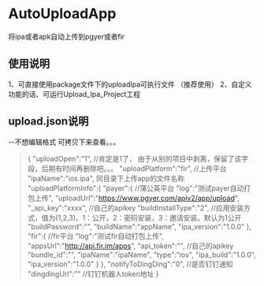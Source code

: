 # AutoUploadApp
将ipa或者apk自动上传到pgyer或者fir

## 使用说明
1、可直接使用package文件下的uploadIpa可执行文件  （推荐使用）
2、自定义功能的话、可运行Upload_Ipa_Project工程

## upload.json说明
--不想编辑格式  可拷贝下来查看。。。

>{
>"uploadOpen":"1",   //肯定是1了， 由于从别的项目中剥离，保留了该字段，后期有时间再删除吧。。。
"uploadPlatform":"fir",  //上传平台
"ipaName":"ios.ipa",  同目录下上传app的文件名称
"uploadPlatformInfo":{
        "payer":{ //蒲公英平台
            "log":"测试payer自动打包上传",
            "uploadUrl":"https://www.pgyer.com/apiv2/app/upload",
            "_api_key":"xxxx",    //自己的apikey
            "buildInstallType":"2",  //应用安装方式，值为(1,2,3)。1：公开，2：密码安装，3：邀请安装。默认为1公开
            "buildPassword":"",
            "buildName":"appName",
            "ipa_version":"1.0.0"
        },
        "fir":{  //fir平台
            "log":"测试fir自动打包上传",
            "appsUrl":"http://api.fir.im/apps",
            "api_token":"",  //自己的apikey
            "bundle_id":"",
            "ipaName":"ipaName",
            "type":"ios",
            "ipa_build":"1.0.0",
            "ipa_version":"1.0.0"
        }
	},
"notifyToDingDing":"0",   //是否钉钉通知
"dingdingUrl":""  //钉钉机器人token地址 
}
